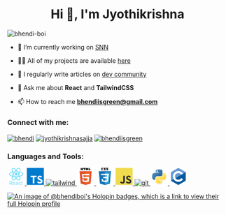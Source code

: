 <h1 align="center">Hi 👋, I'm Jyothikrishna</h1>
<!-- <h3 align="center">A passionate frontend developer from India</h3> -->

<p align="left"> <img src="https://komarev.com/ghpvc/?username=bhendi-boi&label=Profile%20views&color=0e75b6&style=flat" alt="bhendi-boi" /> </p>


- 🔭 I’m currently working on [SNN](https://github.com/bhendi-boi/ann-snn)

- 👨‍💻 All of my projects are available [here](https://jyothikrishna.vercel.app/)

- 📝 I regularly write articles on [dev community](https://dev.to/bhendi)

- 💬 Ask me about **React** and **TailwindCSS**

- 📫 How to reach me **bhendiisgreen@gmail.com**

<h3 align="left">Connect with me:</h3>
<p align="left">
<a href="https://dev.to/bhendi" target="blank"><img align="center" src="https://raw.githubusercontent.com/rahuldkjain/github-profile-readme-generator/master/src/images/icons/Social/devto.svg" alt="bhendi" height="30" width="40" /></a>
<a href="https://linkedin.com/in/jyothikrishnasajja" target="blank"><img align="center" src="https://raw.githubusercontent.com/rahuldkjain/github-profile-readme-generator/master/src/images/icons/Social/linked-in-alt.svg" alt="jyothikrishnasajja" height="30" width="40" /></a>
<a href="https://www.leetcode.com/bhendiisgreen" target="blank"><img align="center" src="https://raw.githubusercontent.com/rahuldkjain/github-profile-readme-generator/master/src/images/icons/Social/leet-code.svg" alt="bhendiisgreen" height="30" width="40" /></a>
</p>

<h3 align="left">Languages and Tools:</h3>
<p align="left">  
<a href="https://reactjs.org/" target="_blank" rel="noreferrer"> <img src="https://raw.githubusercontent.com/devicons/devicon/master/icons/react/react-original-wordmark.svg" alt="react" width="40" height="40"/> </a>
<a href="https://www.typescriptlang.org/" target="_blank" rel="noreferrer"> <img src="https://raw.githubusercontent.com/devicons/devicon/master/icons/typescript/typescript-original.svg" alt="typescript" width="40" height="40"/> </a>
<a href="https://tailwindcss.com/" target="_blank" rel="noreferrer"> <img src="https://www.vectorlogo.zone/logos/tailwindcss/tailwindcss-icon.svg" alt="tailwind" width="40" height="40"/> </a>
<a href="https://www.w3.org/html/" target="_blank" rel="noreferrer"> <img src="https://raw.githubusercontent.com/devicons/devicon/master/icons/html5/html5-original-wordmark.svg" alt="html5" width="40" height="40"/> </a>
<a href="https://www.w3schools.com/css/" target="_blank" rel="noreferrer"> <img src="https://raw.githubusercontent.com/devicons/devicon/master/icons/css3/css3-original-wordmark.svg" alt="css3" width="40" height="40"/> </a>
<a href="https://developer.mozilla.org/en-US/docs/Web/JavaScript" target="_blank" rel="noreferrer"> <img src="https://raw.githubusercontent.com/devicons/devicon/master/icons/javascript/javascript-original.svg" alt="javascript" width="40" height="40"/> </a>
<a href="https://git-scm.com/" target="_blank" rel="noreferrer"> <img src="https://www.vectorlogo.zone/logos/git-scm/git-scm-icon.svg" alt="git" width="40" height="40"/> </a>
<a href="https://www.python.org" target="_blank" rel="noreferrer"> <img src="https://raw.githubusercontent.com/devicons/devicon/master/icons/python/python-original.svg" alt="python" width="40" height="40"/> </a>
<a href="https://www.cprogramming.com/" target="_blank" rel="noreferrer"> <img src="https://raw.githubusercontent.com/devicons/devicon/master/icons/c/c-original.svg" alt="c" width="40" height="40"/> </a>

 </p>
 
[![An image of @bhendiboi's Holopin badges, which is a link to view their full Holopin profile](https://holopin.me/bhendiboi)](https://holopin.io/@bhendiboi)
